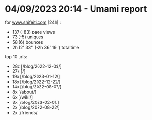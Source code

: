 # 04/09/2023 20:14 - Umami report
for www.shifeiti.com [24h] :

 - 137 (-83) page views
 - 73 (-5) uniques
 - 58 (6) bounces
 - 2h 12' 33'' (-2h 36' 19'') totaltime


top 10 urls:
 - 28x [/blog/2022-12-09/]
 - 27x [/]
 - 19x [/blog/2023-01-12/]
 - 18x [/blog/2022-12-22/]
 - 14x [/blog/2022-05-07/]
 - 8x [/about/]
 - 6x [/wiki/]
 - 3x [/blog/2023-02-01/]
 - 2x [/blog/2022-08-22/]
 - 2x [/friends/]



